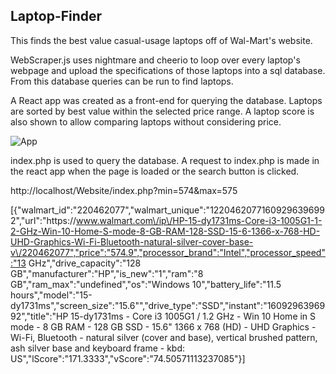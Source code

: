 ## Laptop-Finder

This finds the best value casual-usage laptops off of Wal-Mart's website.  

WebScraper.js uses nightmare and cheerio to loop over every laptop's webpage and upload the specifications of those laptops into a sql database.  From this database queries can be run to find laptops.

A React app was created as a front-end for querying the database.  Laptops are sorted by best value within the selected price range.  A laptop score is also shown to allow comparing laptops without considering price.

![App](https://user-images.githubusercontent.com/66924912/103328005-a738f680-4a1c-11eb-9005-156d3d6e9a6f.png)

index.php is used to query the database.  A request to index.php is made in the react app when the page is loaded or the search button is clicked.  

http://localhost/Website/index.php?min=574&max=575

[{"walmart_id":"220462077","walmart_unique":"12204620771609296396992","url":"https:\/\/www.walmart.com\/ip\/HP-15-dy1731ms-Core-i3-1005G1-1-2-GHz-Win-10-Home-S-mode-8-GB-RAM-128-SSD-15-6-1366-x-768-HD-UHD-Graphics-Wi-Fi-Bluetooth-natural-silver-cover-base-v\/220462077","price":"574.9","processor_brand":"Intel","processor_speed":"13 GHz","drive_capacity":"128 GB","manufacturer":"HP","is_new":"1","ram":"8 GB","ram_max":"undefined","os":"Windows 10","battery_life":"11.5 hours","model":"15-dy1731ms","screen_size":"15.6\"","drive_type":"SSD","instant":"1609296396992","title":"HP 15-dy1731ms - Core i3 1005G1 \/ 1.2 GHz - Win 10 Home in S mode - 8 GB RAM - 128 GB SSD - 15.6\" 1366 x 768 (HD) - UHD Graphics - Wi-Fi, Bluetooth - natural silver (cover and base), vertical brushed pattern, ash silver base and keyboard frame - kbd: US","lScore":"171.3333","vScore":"74.50571113237085"}]

